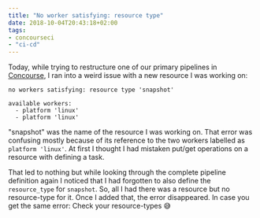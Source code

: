 ```yaml
---
title: "No worker satisfying: resource type"
date: 2018-10-04T20:43:18+02:00
tags:
- concourseci
- "ci-cd"
---
```


Today, while trying to restructure one of our primary pipelines in
[Concourse](https://concourse-ci.org/), I ran into a weird issue with a new
resource I was working on:

```
no workers satisfying: resource type 'snapshot'

available workers: 
  - platform 'linux'
  - platform 'linux'
```

"snapshot" was the name of the resource I was working on. That error was
confusing mostly because of its reference to the two workers labelled as
`platform 'linux'`. At first I thought I had mistaken put/get operations on a
resource with defining a task.

That led to nothing but while looking through the complete pipeline definition
again I noticed that I had forgotten to also define the `resource_type` for
`snapshot`. So, all I had there was a resource but no resource-type for it.
Once I added that, the error disappeared. In case you get the same error: Check
your resource-types 😅

